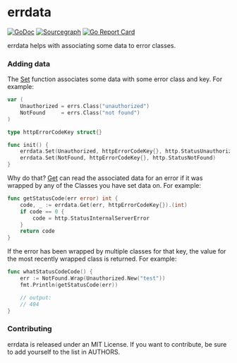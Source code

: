 # errdata

[![GoDoc](https://godoc.org/github.com/zeebo/errs/errdata?status.svg)](https://godoc.org/github.com/zeebo/errs/errdata)
[![Sourcegraph](https://sourcegraph.com/github.com/zeebo/errs/errdata/-/badge.svg)](https://sourcegraph.com/github.com/zeebo/errs/errdata?badge)
[![Go Report Card](https://goreportcard.com/badge/github.com/zeebo/errs/errdata)](https://goreportcard.com/report/github.com/zeebo/errs/errdata)

errdata helps with associating some data to error classes.

### Adding data

The [Set][Set] function associates some data with some error class and key. For
example:

```go
var (
	Unauthorized = errs.Class("unauthorized")
	NotFound     = errs.Class("not found")
)

type httpErrorCodeKey struct{}

func init() {
	errdata.Set(Unauthorized, httpErrorCodeKey{}, http.StatusUnauthorized)
	errdata.Set(NotFound, httpErrorCodeKey{}, http.StatusNotFound)
}
```

Why do that? [Get][Get] can read the associated data for an error if it was
wrapped by any of the Classes you have set data on. For example:

```go
func getStatusCode(err error) int {
	code, _ := errdata.Get(err, httpErrorCodeKey{}).(int)
	if code == 0 {
		code = http.StatusInternalServerError
	}
	return code
}
```

If the error has been wrapped by multiple classes for that key, the value for
the most recently wrapped class is returned. For example:

```go
func whatStatusCodeCode() {
	err := NotFound.Wrap(Unauthorized.New("test"))
	fmt.Println(getStatusCode(err))

	// output:
	// 404
}
```

### Contributing

errdata is released under an MIT License. If you want to contribute, be sure to
add yourself to the list in AUTHORS.

[Set]: https://godoc.org/github.com/zeebo/errs/errdata#Set
[Get]: https://godoc.org/github.com/zeebo/errs/errdata#Get
